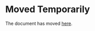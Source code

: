 Moved Temporarily
=================

The document has moved
[here](http://decolereetdespoir.blogspot.com/2016/04/tais-toi-et-crois-moi.html).
